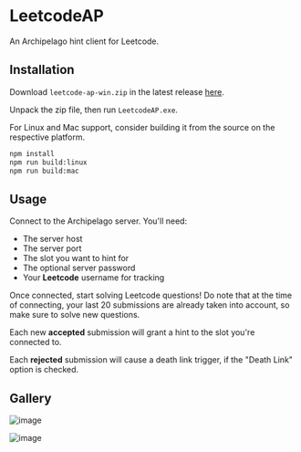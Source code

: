 # LeetcodeAP

An Archipelago hint client for Leetcode.

## Installation

Download `leetcode-ap-win.zip` in the latest release [here](https://github.com/redside100/leetcode-ap/releases/tag/1.0.0).

Unpack the zip file, then run `LeetcodeAP.exe`.

For Linux and Mac support, consider building it from the source on the respective platform.

```bash
npm install
npm run build:linux
npm run build:mac
```


## Usage

Connect to the Archipelago server. You'll need:

  - The server host
  - The server port
  - The slot you want to hint for
  - The optional server password
  - Your **Leetcode** username for tracking

Once connected, start solving Leetcode questions! Do note that at the time of connecting, your last 20 submissions are already taken into account, so make sure to solve new questions.

Each new **accepted** submission will grant a hint to the slot you're connected to.

Each **rejected** submission will cause a death link trigger, if the "Death Link" option is checked.

## Gallery
![image](https://github.com/user-attachments/assets/fb17267d-f334-4eb7-8f33-6fc011afbd0b)

![image](https://github.com/user-attachments/assets/fe407515-408b-4ac7-9abd-eed0fac584c4)
